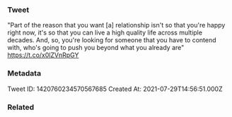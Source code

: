 ### Tweet
"Part of the reason that you want [a] relationship isn't so that you're happy right now, it's so that you can live a high quality life across multiple decades. And, so, you're looking for someone that you have to contend with, who's going to push you beyond what you already are" https://t.co/x0lZVnRpGY

### Metadata
Tweet ID: 1420760234570567685
Created At: 2021-07-29T14:56:51.000Z

### Related

